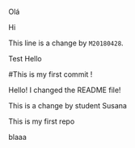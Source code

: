 
Olá


Hi

This line is a change by `M20180428`.


Test
Hello


#This is my first commit !


Hello! I changed the README file!


This is a change by student Susana

This is my first repo

blaaa
